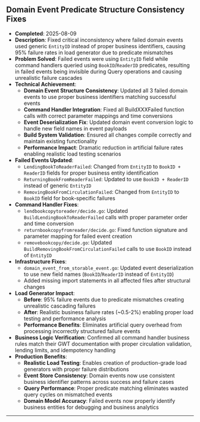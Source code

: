 ## Domain Event Predicate Structure Consistency Fixes
- **Completed**: 2025-08-09  
- **Description**: Fixed critical inconsistency where failed domain events used generic `EntityID` instead of proper business identifiers, causing 95% failure rates in load generator due to predicate mismatches
- **Problem Solved**: Failed events were using `EntityID` field while command handlers queried using `BookID`/`ReaderID` predicates, resulting in failed events being invisible during Query operations and causing unrealistic failure cascades
- **Technical Achievement**:
  - **Domain Event Structure Consistency**: Updated all 3 failed domain events to use proper business identifiers matching successful events
  - **Command Handler Integration**: Fixed all BuildXXXFailed function calls with correct parameter mappings and time conversions  
  - **Event Deserialization Fix**: Updated domain event conversion logic to handle new field names in event payloads
  - **Build System Validation**: Ensured all changes compile correctly and maintain existing functionality
  - **Performance Impact**: Dramatic reduction in artificial failure rates enabling realistic load testing scenarios
- **Failed Events Updated**:
  - `LendingBookToReaderFailed`: Changed from `EntityID` to `BookID + ReaderID` fields for proper business entity identification
  - `ReturningBookFromReaderFailed`: Updated to use `BookID + ReaderID` instead of generic `EntityID`  
  - `RemovingBookFromCirculationFailed`: Changed from `EntityID` to `BookID` field for book-specific failures
- **Command Handler Fixes**:
  - `lendbookcopytoreader/decide.go`: Updated `BuildLendingBookToReaderFailed` calls with proper parameter order and time conversion
  - `returnbookcopyfromreader/decide.go`: Fixed function signature and parameter mapping for failed event creation
  - `removebookcopy/decide.go`: Updated `BuildRemovingBookFromCirculationFailed` calls to use `BookID` instead of `EntityID`
- **Infrastructure Fixes**:
  - `domain_event_from_storable_event.go`: Updated event deserialization to use new field names (`BookID`/`ReaderID` instead of `EntityID`)
  - Added missing import statements in all affected files after structural changes
- **Load Generator Impact**:
  - **Before**: 95% failure events due to predicate mismatches creating unrealistic cascading failures
  - **After**: Realistic business failure rates (~0.5-2%) enabling proper load testing and performance analysis
  - **Performance Benefits**: Eliminates artificial query overhead from processing incorrectly structured failure events
- **Business Logic Verification**: Confirmed all command handler business rules match their GWT documentation with proper circulation validation, lending limits, and idempotency handling
- **Production Benefits**:
  - **Realistic Load Testing**: Enables creation of production-grade load generators with proper failure distributions
  - **Event Store Consistency**: Domain events now use consistent business identifier patterns across success and failure cases  
  - **Query Performance**: Proper predicate matching eliminates wasted query cycles on mismatched events
  - **Domain Model Accuracy**: Failed events now properly identify business entities for debugging and business analytics

---

